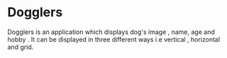# Dogglers
Dogglers is an application which displays dog's image , name, age and hobby . It can be displayed in three different ways i.e vertical , horizontal and grid.
